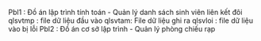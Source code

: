 Pbl1 : Đồ án lập trình tính toán - Quản lý danh sách sinh viên liên kết đôi 
qlsvtmp : file dữ liệu đầu vào
qlsvtam: File dữ liệu ghi ra
qlsvloi : file dữ liệu vào bị lỗi
Pbl2 : Đồ án cơ sở lập trình - Quản lý phòng chiếu rạp
